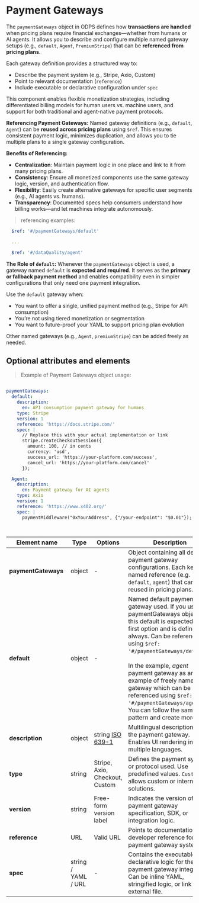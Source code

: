 # Payment Gateways

The `paymentGateways` object in ODPS defines how **transactions are handled** when pricing plans require financial exchanges—whether from humans or AI agents. It allows you to describe and configure multiple named gateway setups (e.g., `default`, `Agent`, `PremiumStripe`) that can be **referenced from pricing plans**.

Each gateway definition provides a structured way to:

- Describe the payment system (e.g., Stripe, Axio, Custom)
- Point to relevant documentation (`reference`)
- Include executable or declarative configuration under `spec`

This component enables flexible monetization strategies, including differentiated billing models for human users vs. machine users, and support for both traditional and agent-native payment protocols.

**Referencing Payment Gateways:**
Named gateway definitions (e.g., `default`, `Agent`) can be **reused across pricing plans** using `$ref`. This ensures consistent payment logic, minimizes duplication, and allows you to tie multiple plans to a single gateway configuration.

**Benefits of Referencing:**

- **Centralization**: Maintain payment logic in one place and link to it from many pricing plans.
- **Consistency**: Ensure all monetized components use the same gateway logic, version, and authentication flow.
- **Flexibility**: Easily create alternative gateways for specific user segments (e.g., AI agents vs. humans).
- **Transparency**: Documented specs help consumers understand how billing works—and let machines integrate autonomously.

> referencing examples:

```yml
  $ref: '#/paymentGateways/default'

  ...

  $ref: '#/dataQuality/agent'
```

**The Role of `default`:**
Whenever the `paymentGateways` object is used, a gateway named `default` is **expected and required**. It serves as the **primary or fallback payment method** and enables compatibility even in simpler configurations that only need one payment integration.

Use the `default` gateway when:

- You want to offer a single, unified payment method (e.g., Stripe for API consumption)
- You’re not using tiered monetization or segmentation
- You want to future-proof your YAML to support pricing plan evolution

Other named gateways (e.g., `Agent`, `premiumStripe`) can be added freely as needed.

## Optional attributes and elements

> Example of Payment Gateways object usage:

```yml

paymentGateways:
  default:
    description:
      en: API consumption payment gateway for humans
    type: Stripe
    version: 1
    reference: 'https://docs.stripe.com/'
    spec: |
      // Replace this with your actual implementation or link
      stripe.createCheckoutSession({
        amount: 100, // in cents
        currency: 'usd',
        success_url: 'https://your-platform.com/success',
        cancel_url: 'https://your-platform.com/cancel'
      });

  Agent:
    description:
      en: Payment gateway for AI agents
    type: Axio
    version: 1
    reference: 'https://www.x402.org/'
    spec: |
      paymentMiddleware("0xYourAddress", {"/your-endpoint": "$0.01"});

  

```

| <div style="width:150px">Element name</div>   | Type  | Options  | Description  |
|---|---|---|---|
| **paymentGateways** | object | - | Object containing all defined payment gateway configurations. Each key is a named reference (e.g. `default`, `agent`) that can be reused in pricing plans. |
| **default** | object | - | Named default payment gateway used. If you use paymentGateways object, this default is expected to be first option and is defined always. Can be referenced using `$ref: '#/paymentGateways/default'`. <br/> <br/> In the example, _agent_ payment gateway as an example of freely named gateway which can be referenced using `$ref: '#/paymentGateways/agent'`. You can follow the same pattern and create more |
| **description** | object | string [ISO 639-1](https://en.wikipedia.org/wiki/List_of_ISO_639-1_codes) | Multilingual descriptions of the payment gateway. Enables UI rendering in multiple languages. |
| **type** | string | Stripe, Axio, Checkout, Custom | Defines the payment system or protocol used. Use predefined values. `Custom` allows custom or internal solutions. |
| **version** | string | Free-form version label | Indicates the version of the payment gateway specification, SDK, or integration logic. |
| **reference** | URL | Valid URL | Points to documentation or developer reference for the payment gateway system. |
| **spec** | string / YAML / URL | - | Contains the executable or declarative logic for the payment gateway integration. Can be inline YAML, stringified logic, or link to external file. |

